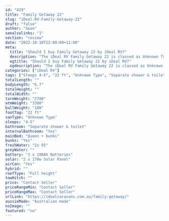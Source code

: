 ```yaml
---
id: "429"
title: "Family Getaway 22"
slug: "iDeal-RV-Family-Getaway-22"
draft: "false"
author: "Sean"
seealsolinks: "1"
section: "review"
date: "2022-10-10T22:00:09+11:00"
meta:
  title: "Should I buy Family Getaway 22 by iDeal RV?"
  description: "The iDeal RV Family Getaway 22 is classed as Unknown Type, and sleeps 4-5 people. It is Australian made and comes in at 22 ft. It generally has Separate shower & toilet."
  ogtitle: "Should I buy Family Getaway 22 by iDeal RV?"
  ogdescription: "The iDeal RV Family Getaway 22 is classed as Unknown Type, and sleeps 4-5 people. It is Australian made and comes in at 22 ft. It generally has Separate shower & toilet."
categories: ["iDeal RV"]
tags: ["Sleeps 4-5", "22 ft", "Unknown Type", "Separate shower & toilet", "Full height", "Price Unknown"]
totalLength: ""
bodyLength: "6.7"
totalHeight: ""
totalWidth: ""
tareWeight: "2780"
atmWeight: "3300"
ballWeight: "180"
footTag: "22 ft"
vanType: "Unknown Type"
sleeps: "4-5"
bathroom: "Separate shower & toilet"
internalBathroom: "Yes"
mainBed: "Queen + bunks"
bunks: "Yes"
freshWater: "2x 95"
greyWater: ""
battery: "2 x 100Ah Batteries"
solar: "2 x 170w Solar Panel"
airCon: "Yes"
hybrid: ""
roofType: "Full height"
towHitch: ""
price: "Contact Seller"
priceRangeMin: "Contact Seller"
priceRangeMax: "Contact Seller"
urlLink: "https://idealcaravans.com.au/family-getaway/"
aussieMade: "Australian made"
noImage: ""
featured: "no"
---
```


